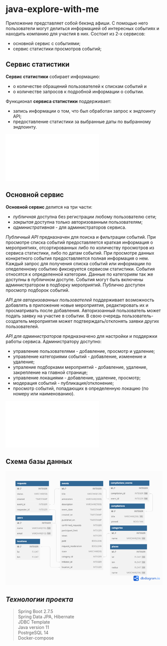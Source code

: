 # java-explore-with-me

Приложение представляет собой бекэнд афиши. С помощью него пользователи могут делиться информацией об интересных событиях и находить компанию для участия в них. 
Состоит из 2-х сервисов:
- основной сервис с событиями;
- сервис статистики просмотров событий;

## **Cервис статистики**
**Cервис статистики** собирает информацию:
- о количестве обращений пользователей к спискам событий и
- о количестве запросов к подробной информации о событии.

Функционал **сервиса статистики** поддерживает:
- запись информации о том, что был обработан запрос к эндпоинту API;
- предоставление статистики за выбранные даты по выбранному эндпоинту.

![Спецификация сервиса статистики](ewm-stats-service-spec.json)

## **Основной сервис** 
**Основной сервис** делится на три части:
- _публичная_ доступна без регистрации любому пользователю сети;
- _закрытая_ доступна только авторизованным пользователям;
- _административная_ - для администраторов сервиса.

_Публичный API_ предназначен для поиска и фильтрации событий. При просмотре списка событий предоставляется краткая информация о мероприятиях, отсортированных либо по количеству просмотров из сервиса статистики, либо по датам событий. При просмотре данных конкретного события предоставляется полная информация о нем. Каждый запрос для получения списка событий или информации по опеделенному событию фиксируется сервисом статистики. События относятся к определенной категории. Данные по категориям так же доступны в публичном доступе. События могут быть включены администратором в подборку мероприятий. Публично доступен просмотр подборок событий.

_API для авторизованных пользователей_ поддерживает возможность добавлять в приложение новые мероприятия, редактировать их и просматривать после добавления. Авторизоанный пользователь может подать заявку на участие в событии. В свою очередь пользователь-создатель мероприятия может подтверждать/отклонять заявки других пользователей.

_API для администраторов_ предназначено для настройки и поддержки работы сервиса. Администратору доступно: 
- управление пользователями - добавление, просмотр и удаление;
- управление категориями событий - добавление, изменение и удаление;
- упраление подборками мероприятий - добавление, удаление, закрепление на главной странице;
- управление локациями - добавление, удаление, просмотр;
- модерация событий - публикация/отклонение;
- просмотр событий, попадающих в определенную локацию (по номеру или наименованию).

![Спецификация основного сервиса](ewm-main-service-spec.json)

## **Схема базы данных** 
![Схема базы данных](java-explore-with-me.png)

## _Технологии проекта_
> Spring Boot 2.7.5<br>
> Spring Data JPA, Hibernate<br>
> JDBC Template<br>
> Java version 11<br>
> PostrgeSQL 14<br>
> Docker-compose<br>
